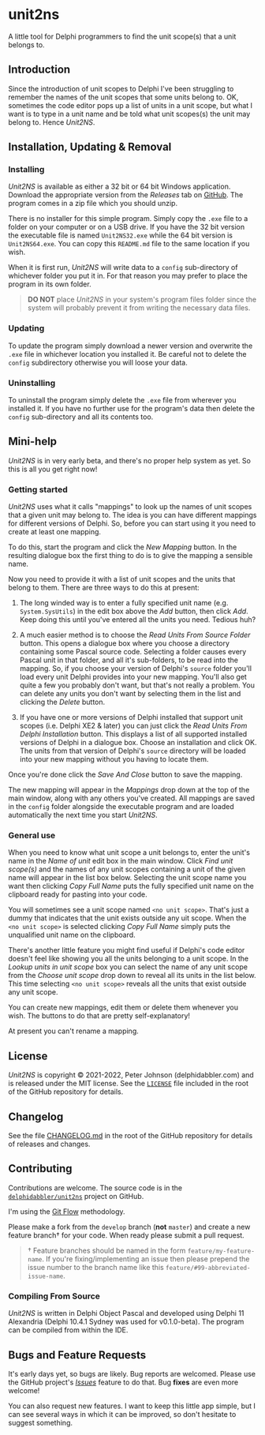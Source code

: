 # unit2ns

A little tool for Delphi programmers to find the unit scope(s) that a unit belongs to.

## Introduction

Since the introduction of unit scopes to Delphi I've been struggling to remember the names of the unit scopes that some units belong to. OK, sometimes the code editor pops up a list of units in a unit scope, but what I want is to type in a unit name and be told what unit scopes(s) the unit may belong to. Hence _Unit2NS_.

## Installation, Updating & Removal

### Installing

_Unit2NS_ is available as either a 32 bit or 64 bit Windows application. Download the appropriate version from the _Releases_ tab on [GitHub](https://github.com/delphidabbler/unit2ns). The program comes in a zip file which you should unzip.

There is no installer for this simple program. Simply copy the `.exe` file to a folder on your computer or on a USB drive. If you have the 32 bit version the executable file is named `Unit2NS32.exe` while the 64 bit version is `Unit2NS64.exe`. You can copy this `README.md` file to the same location if you wish.

When it is first run, _Unit2NS_ will write data to a `config` sub-directory of whichever folder you put it in. For that reason you may prefer to place the program in its own folder.

> **DO NOT** place _Unit2NS_ in your system's program files folder since the system will probably prevent it from writing the necessary data files.

### Updating

To update the program simply download a newer version and overwrite the `.exe` file in whichever location you installed it. Be careful not to delete the `config` subdirectory otherwise you will loose your data.

### Uninstalling

To uninstall the program simply delete the `.exe` file from wherever you installed it. If you have no further use for the program's data then delete the `config` sub-directory and all its contents too.

## Mini-help

_Unit2NS_ is in very early beta, and there's no proper help system as yet. So this is all you get right now!

### Getting started

_Unit2NS_ uses what it calls "mappings" to look up the names of unit scopes that a given unit may belong to. The idea is you can have different mappings for different versions of Delphi. So, before you can start using it you need to create at least one mapping.

To do this, start the program and click the _New Mapping_ button. In the resulting dialogue box the first thing to do is to give the mapping a sensible name.

Now you need to provide it with a list of unit scopes and the units that belong to them. There are three ways to do this at present:

1. The long winded way is to enter a fully specified unit name (e.g. `System.SysUtils`) in the edit box above the _Add_ button, then click _Add_. Keep doing this until you've entered all the units you need. Tedious huh?

2. A much easier method is to choose the _Read Units From Source Folder_ button. This opens a dialogue box where you choose a directory containing some Pascal source code. Selecting a folder causes every Pascal unit in that folder, and all it's sub-folders, to be read into the mapping. So, if you choose your version of Delphi's `source` folder you'll load every unit Delphi provides into your new mapping. You'll also get quite a few you probably don't want, but that's not really a problem. You can delete any units you don't want by selecting them in the list and clicking the _Delete_ button.

3. If you have one or more versions of Delphi installed that support unit scopes (i.e. Delphi XE2 & later) you can just click the _Read Units From Delphi Installation_ button. This displays a list of all supported installed versions of Delphi in a dialogue box. Choose an  installation and click OK. The units from that version of Delphi's `source` directory will be loaded into your new mapping without you having to locate them.

Once you're done click the _Save And Close_ button to save the mapping.

The new mapping will appear in the _Mappings_ drop down at the top of the main window, along with any others you've created. All mappings are saved in the `config` folder alongside the executable program and are loaded automatically the next time you start _Unit2NS_.

### General use

When you need to know what unit scope a unit belongs to, enter the unit's name in the _Name of unit_ edit box in the main window. Click _Find unit scope(s)_ and the names of any unit scopes containing a unit of the given name will appear in the list box below. Selecting the unit scope name you want then clicking _Copy Full Name_ puts the fully specified unit name on the clipboard ready for pasting into your code.

You will sometimes see a unit scope named `<no unit scope>`. That's just a dummy that indicates that the unit exists outside any uit scope. When the `<no unit scope>` is selected clicking _Copy Full Name_ simply puts the unqualified unit name on the clipboard.

There's another little feature you might find useful if Delphi's code editor doesn't feel like showing you all the units belonging to a unit scope. In the _Lookup units in unit scope_ box you can select the name of any unit scope from the _Choose unit scope_ drop down to reveal all its units in the list below. This time selecting `<no unit scope>` reveals all the units that exist outside any unit scope.

You can create new mappings, edit them or delete them whenever you wish. The buttons to do that are pretty self-explanatory!

At present you can't rename a mapping.

## License

_Unit2NS_ is copyright © 2021-2022, Peter Johnson (delphidabbler.com) and is released under the MIT license. See the [`LICENSE`](https://github.com/delphidabbler/unit2ns/blob/master/LICENSE) file included in the root of the GitHub repository for details.

## Changelog

See the file [CHANGELOG.md](https://github.com/delphidabbler/unit2ns/blob/master/CHANGELOG.md) in the root of the GitHub repository for details of releases and changes.

## Contributing

Contributions are welcome. The source code is in the [`delphidabbler/unit2ns`](https://github.com/delphidabbler/unit2ns) project on GitHub.

I'm using the [Git Flow](https://nvie.com/posts/a-successful-git-branching-model/) methodology.

Please make a fork from the `develop` branch (**not** `master`) and create a new feature branch† for your code. When ready please submit a pull request.

> † Feature branches should be named in the form `feature/my-feature-name`. If you're fixing/implementing an issue then please prepend the issue number to the branch name like this `feature/#99-abbreviated-issue-name`.

### Compiling From Source

_Unit2NS_ is written in Delphi Object Pascal and developed using Delphi 11 Alexandria (Delphi 10.4.1 Sydney was used for v0.1.0-beta). The program can be compiled from within the IDE.

## Bugs and Feature Requests

It's early days yet, so bugs are likely. Bug reports are welcomed. Please use the GitHub project's [_Issues_](https://github.com/delphidabbler/unit2ns/issues) feature to do that. Bug **fixes** are even more welcome!

You can also request new features. I want to keep this little app simple, but I can see several ways in which it can be improved, so don't hesitate to suggest something.
